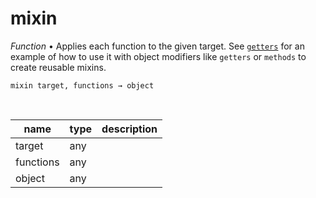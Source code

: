 # mixin

_Function_ &bull; Applies each function to the given target. See [`getters`](#getters) for an example of how to use it with object modifiers like `getters` or `methods` to create reusable mixins.

<pre><code>mixin target, functions &rarr; object</code></pre>
<br>

| name | type | description |
|------|------|-------------|
|target|any||
|functions|any||
|object|any||


